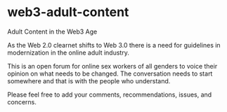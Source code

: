 # web3-adult-content
Adult Content in the Web3 Age

As the Web 2.0 clearnet shifts to Web 3.0 there is a need for guidelines in modernization in the online adult industry.

This is an open forum for online sex workers of all genders to voice their opinion on what needs to be changed. The conversation needs to start somewhere and that is with the people who understand.

Please feel free to add your comments, recommendations, issues, and concerns.
